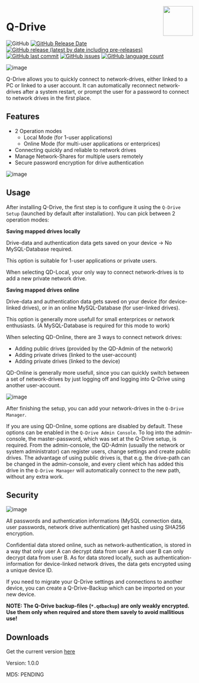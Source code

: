 <img align="right" width="80" height="80" data-rmimg src="https://endev.at/content/projects/Q-Drive/QDriveLogo.svg">

# Q-Drive
![GitHub](https://img.shields.io/github/license/TobiHatti/Q-Drive)
[![GitHub Release Date](https://img.shields.io/github/release-date-pre/TobiHatti/Q-Drive)](https://github.com/TobiHatti/Q-Drive/releases)
[![GitHub release (latest by date including pre-releases)](https://img.shields.io/github/v/release/TobiHatti/Q-Drive?include_prereleases)](https://github.com/TobiHatti/Q-Drive/releases)
[![GitHub last commit](https://img.shields.io/github/last-commit/TobiHatti/Q-Drive)](https://github.com/TobiHatti/Q-Drive/commits/master)
[![GitHub issues](https://img.shields.io/github/issues-raw/TobiHatti/Q-Drive)](https://github.com/TobiHatti/Q-Drive/issues)
[![GitHub language count](https://img.shields.io/github/languages/count/TobiHatti/Q-Drive)](https://github.com/TobiHatti/Q-Drive)

![image](https://endev.at/content/projects/Q-Drive/QDriveBanner300.svg)

Q-Drive allows you to quickly connect to network-drives, either linked to a PC or linked to a user account. It can automatically reconnect network-drives after a system restart,
or prompt the user for a password to connect to network drives in the first place.

## Features

- 2 Operation modes
  - Local Mode (for 1-user applications)
  - Online Mode (for multi-user applications or enterprices)
- Connecting quickly and reliable to network drives
- Manage Network-Shares for multiple users remotely
- Secure password encryption for drive authentication

![image](https://endev.at/content/projects/Q-Drive/projectImages/QDriveAllWindows.png)

## Usage

After installing Q-Drive, the first step is to configure it using the `Q-Drive Setup` (launched by default after installation). 
You can pick between 2 operation modes:

__Saving mapped drives locally__

Drive-data and authentication data gets saved on your device -> No MySQL-Database required.

This option is suitable for 1-user applications or private users.

When selecting QD-Local, your only way to connect network-drives is to add a new private network drive.


__Saving mapped drives online__

Drive-data and authentication data gets saved on your device (for device-linked drives), or in an online MySQL-Database (for user-linked drives).

This option is generally more usefull for small enterprices or network enthusiasts. 
(A MySQL-Database is required for this mode to work)

When selecting QD-Online, there are 3 ways to connect network drives:
- Adding public drives (provided by the QD-Admin of the network)
- Adding private drives (linked to the user-account)
- Adding private drives (linked to the device)

QD-Online is generally more usefull, since you can quickly switch between a set of network-drives by 
just logging off and logging into Q-Drive using another user-account.

![image](https://endev.at/content/projects/Q-Drive/projectImages/QDriveAddDrives.png)

After finishing the setup, you can add your network-drives in the `Q-Drive Manager`.

If you are using QD-Online, some options are disabled by default. These options can be enabled in the `Q-Drive Admin Console`. To log into the admin-console, 
the master-password, which was set at the Q-Drive setup, is required. 
From the admin-console, the QD-Admin (usually the network or system administrator) can register users, change settings and create public drives.
The advantage of using public drives is, that e.g. the drive-path can be changed in the admin-console, and every client which has added this drive 
in the `Q-Drive Manager` will automatically connect to the new path, without any extra work.

## Security

![image](https://endev.at/content/projects/Q-Drive/projectImages/QDriveLogin.png)

All passwords and authentication informations (MySQL connection data, user passwords, network drive authentication) get hashed using SHA256 encryption. 

Confidential data stored online, such as network-authentication, is stored in a way that only user A can decrypt data from user A and user B can only decrypt data from user B. 
As for data stored locally, such as authentication-information for device-linked network drives, the data gets encrypted using a unique device ID. 

If you need to migrate your Q-Drive settings and connections to another device, you can create a Q-Drive-Backup which can be imported on your new device.

__NOTE: The Q-Drive backup-files (`*.qdbackup`) are only weakly encrypted. Use them only when required and store them savely to avoid mallitious use!__


## Downloads

Get the current version [here](https://github.com/TobiHatti/Q-Drive/releases/latest)

Version: 1.0.0

MD5: PENDING

